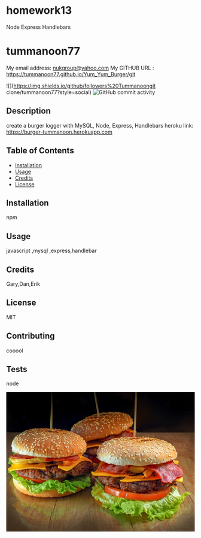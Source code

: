 # homework13
Node Express Handlebars
# tummanoon77
My email address:  nukgroup@yahoo.com
My GITHUB URL : https://tummanoon77.github.io/Yum_Yum_Burger/git 

![](https://img.shields.io/github/followers%20Tummanoongit clone/tummanoon77?style=social)
![GitHub commit activity](https://img.shields.io/github/commit-activity/m/tummanoon77/Yum_Yum_Burger)

## Description
create a burger logger with MySQL, Node, Express, Handlebars
heroku link: https://burger-tummanoon.herokuapp.com

## Table of Contents
* [Installation](#installation)
* [Usage](#usage)
* [Credits](#credits)
* [License](#license)

## Installation
npm

## Usage 
javascript ,mysql ,express,handlebar
## Credits
Gary,Dan,Erik
## License
MIT
## Contributing
cooool
## Tests
node

<img src="./public/assets/image/burgerBackground.jpg">

